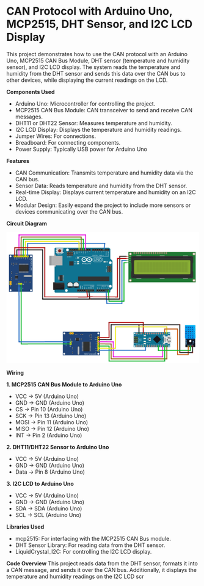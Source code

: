# CAN Protocol with Arduino Uno, MCP2515, DHT Sensor, and I2C LCD Display

This project demonstrates how to use the CAN protocol with an Arduino Uno, MCP2515 CAN Bus Module, DHT sensor (temperature and humidity sensor), and I2C LCD display. The system reads the temperature and humidity from the DHT sensor and sends this data over the CAN bus to other devices, while displaying the current readings on the LCD.

**Components Used**
 - Arduino Uno: Microcontroller for controlling the project.
 - MCP2515 CAN Bus Module: CAN transceiver to send and receive CAN messages.
 - DHT11 or DHT22 Sensor: Measures temperature and humidity.
 - I2C LCD Display: Displays the temperature and humidity readings.
 - Jumper Wires: For connections.
 - Breadboard: For connecting components.
 - Power Supply: Typically USB power for Arduino Uno

   
**Features**
 - CAN Communication: Transmits temperature and humidity data via the CAN bus.
 - Sensor Data: Reads temperature and humidity from the DHT sensor.
 - Real-time Display: Displays current temperature and humidity on an I2C LCD.
 - Modular Design: Easily expand the project to include more sensors or devices communicating over the CAN bus.

**Circuit Diagram**

![Circuit Diagram](circuit-diagram.png)

**Wiring**


**1. MCP2515 CAN Bus Module to Arduino Uno**
 - VCC -> 5V (Arduino Uno)
 - GND -> GND (Arduino Uno)
 - CS -> Pin 10 (Arduino Uno)
 - SCK -> Pin 13 (Arduino Uno)
 - MOSI -> Pin 11 (Arduino Uno)
 - MISO -> Pin 12 (Arduino Uno)
 - INT -> Pin 2 (Arduino Uno)

   
**2. DHT11/DHT22 Sensor to Arduino Uno**
 - VCC -> 5V (Arduino Uno)
 - GND -> GND (Arduino Uno)
 - Data -> Pin 8 (Arduino Uno)


**3. I2C LCD to Arduino Uno**
 - VCC -> 5V (Arduino Uno)
 - GND -> GND (Arduino Uno)
 - SDA -> SDA (Arduino Uno)
 - SCL -> SCL (Arduino Uno)


**Libraries Used**
 - mcp2515: For interfacing with the MCP2515 CAN Bus module.
 - DHT Sensor Library: For reading data from the DHT sensor.
 - LiquidCrystal_I2C: For controlling the I2C LCD display.

**Code Overview**
This project reads data from the DHT sensor, formats it into a CAN message, and sends it over the CAN bus. Additionally, it displays the temperature and humidity readings on the I2C LCD scr
